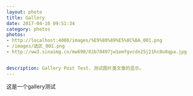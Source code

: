 ```yaml
---
layout: photo
title: Gallery
date: 2017-04-16 09:51:34
category: photos
photos:
- http://localhost:4000/images/%E9%80%89%E5%8C%BA_001.png
- /images/选区_001.png
- http://ww3.sinaimg.cn/mw690/81b78497jw1emfgvcdn25j21hc0u0qpa.jpg


description: Gallery Post Test. 测试图片类文章的显示。
---
```


这是一个gallery测试